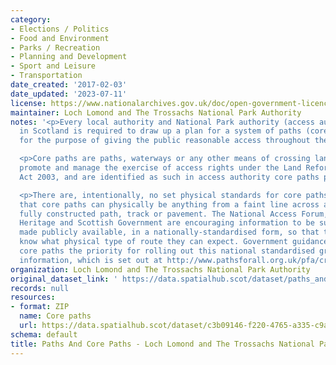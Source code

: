 ```yaml
---
category:
- Elections / Politics
- Food and Environment
- Parks / Recreation
- Planning and Development
- Sport and Leisure
- Transportation
date_created: '2017-02-03'
date_updated: '2023-07-11'
license: https://www.nationalarchives.gov.uk/doc/open-government-licence/version/3/
maintainer: Loch Lomond and The Trossachs National Park Authority
notes: '<p>Every local authority and National Park authority (access authorities)
  in Scotland is required to draw up a plan for a system of paths (core paths) sufficient
  for the purpose of giving the public reasonable access throughout their area. </p>

  <p>Core paths are paths, waterways or any other means of crossing land to facilitate,
  promote and manage the exercise of access rights under the Land Reform (Scotland)
  Act 2003, and are identified as such in access authority core paths plan.</p>

  <p>There are, intentionally, no set physical standards for core paths. This means
  that core paths can physically be anything from a faint line across a field to a
  fully constructed path, track or pavement. The National Access Forum, Scottish Natural
  Heritage and Scottish Government are encouraging information to be surveyed and
  made publicly available, in a nationally-standardised form, so that the public will
  know what physical type of route they can expect. Government guidance is making
  core paths the priority for rolling out this national standardised grading system
  information, which is set out at http://www.pathsforall.org.uk/pfa/creating-paths/path-grading-system.html                                                                                                                                                                                                                                                                                                                                                                                                                                                                                                                                                                                                                                                                                                                                                                                                                                                                                                                                                                                                                                                                                                                                                                                                                                                                                                                                                                                                                 </p>'
organization: Loch Lomond and The Trossachs National Park Authority
original_dataset_link: ' https://data.spatialhub.scot/dataset/paths_and_core_paths-ll'
records: null
resources:
- format: ZIP
  name: Core paths
  url: https://data.spatialhub.scot/dataset/c3b09146-f220-4765-a335-c9a791051e47/resource/52873ea3-7189-4a22-af07-94c4bc7f4125/download/20110601-lltnp-deposited-core-paths-25k.zip
schema: default
title: Paths And Core Paths - Loch Lomond and The Trossachs National Park
---
```

